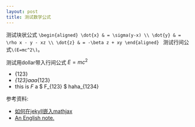 ```yaml
---
layout: post
title: 测试数学公式
---
```

测试块状公式
`\begin{aligned}
\dot{x} & = \sigma(y-x) \\
\dot{y} & = \rho x - y - xz \\
\dot{z} & = -\beta z + xy
\end{aligned}
`
测试行间公式`\(E=mc^2\)`。

测试用dollar带入行间公式 $E=mc^2$

* {123}
* _{123}aaa_{123}
* this is $F$ a $ F_{123} $ haha_{1234}

参考资料:

* [如何在jekyll嵌入mathjax](http://kayzhang.com/use-latex-in-jekyll/)
* [An English note.](http://cwoebker.com/posts/latex-math-magic)

